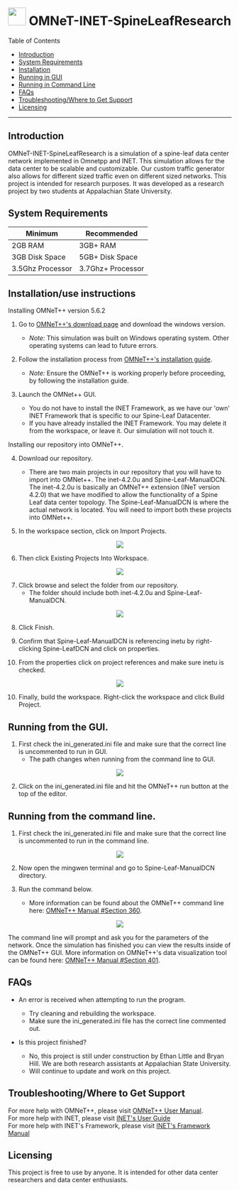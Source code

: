 # <img src="https://github.com/littleet9/OMNeT-INET-SpineLeafResearch/blob/d7df523fde0cfa57b07f5dae37a566d5afc6c277/images/DCNLogo.png" width="40" height="40"> OMNeT-INET-SpineLeafResearch

Table of Contents
- [Introduction](#introduction)
- [System Requirements](#equipment)
- [Installation](#installation)
- [Running in GUI](#runningGUI)
- [Running in Command Line](#runningCMD)
- [FAQs](#faq)
- [Troubleshooting/Where to Get Support](#support)
- [Licensing](#licensing)

---

## Introduction <a name ="introduction"></a>

OMNeT-INET-SpineLeafResearch is a simulation of a spine-leaf data center network implemented in Omnetpp and INET. This simulation allows for the data center to be scalable and customizable. Our custom traffic generator also allows for different sized traffic even on different sized networks. This project is intended for research purposes. It was developed as a research project by two students at Appalachian State University. 

## System Requirements<a name ="equipment"></a>

| Minimum | Recommended |
|---------|-------------|
|2GB RAM|3GB+ RAM     |
|3GB Disk Space|5GB+ Disk Space|
|3.5Ghz Processor|3.7Ghz+ Processor|

## Installation/use instructions<a name ="installation"></a>

Installing OMNeT++ version 5.6.2

1. Go to [OMNeT++'s download page](https://omnetpp.org/download/.) and download the windows version.
	- *Note:* This simulation was built on Windows operating system. Other operating systems can lead to future errors.

2. Follow the installation process from [OMNeT++'s installation guide](https://omnetpp.org/download/.).
	- *Note:* Ensure the OMNeT++ is working properly before proceeding, by following the installation guide.

3. Launch the OMNet++ GUI.
	- You do not have to install the INET Framework, as we have our 'own' INET Framework that is specific to our Spine-Leaf Datacenter.
	- If you have already installed the INET Framework. You may delete it from the workspace, or leave it. Our simulation will not touch it.

Installing our repository into OMNeT++.

4. Download our repository. 
	- There are two main projects in our repository that you will have to import into OMNet++. The inet-4.2.0u and Spine-Leaf-ManualDCN. The inet-4.2.0u is basically an OMNeT++ extension (INeT version 4.2.0) that we have modified to allow the functionality of a Spine Leaf data center topology. The Spine-Leaf-ManualDCN is where the actual network is located. You will need to import both these projects into OMNet++. </br>

5. In the workspace section, click on Import Projects.
<p align="center">
    <img src="https://github.com/littleet9/OMNeT-INET-SpineLeafResearch/blob/1891ca423db15d5cce0c28f0714fb3614f481e72/images/Import.PNG">
</p>

6. Then click Existing Projects Into Workspace.
<p align="center">
    <img src="https://github.com/littleet9/OMNeT-INET-SpineLeafResearch/blob/1891ca423db15d5cce0c28f0714fb3614f481e72/images/ExistingProject.PNG">
</p>

7. Click browse and select the folder from our repository.
	- The folder should include both inet-4.2.0u and Spine-Leaf-ManualDCN.
<p align="center">
    <img src="https://github.com/littleet9/OMNeT-INET-SpineLeafResearch/blob/f03daf70ca3fe0c10e68581c89ccd0c75ddf922a/images/BrowesProjects.PNG">
</p>

8. Click Finish.

9. Confirm that Spine-Leaf-ManualDCN is referencing inetu by right-clicking Spine-LeafDCN and click on properties.

10. From the properties click on project references and make sure inetu is checked.
<p align="center">
    <img src="https://github.com/littleet9/OMNeT-INET-SpineLeafResearch/blob/1891ca423db15d5cce0c28f0714fb3614f481e72/images/Refrence.PNG">
</p>

10. Finally, build the workspace. Right-click the workspace and click Build Project.

## Running from the GUI.<a name ="runningGUI"></a>

1. First check the ini_generated.ini file and make sure that the correct line is uncommented to run in GUI.
	- The path changes when running from the command line to GUI.
<p align="center">
    <img src="https://github.com/littleet9/OMNeT-INET-SpineLeafResearch/blob/e04cf5e287cfdae7afa80950a65fb662cc8c7a5f/images/RunFromGUI.PNG">
</p>

2. Click on the ini_generated.ini file and hit the OMNeT++ run button at the top of the editor.

## Running from the command line.<a name ="runningCMD"></a>

1. First check the ini_generated.ini file and make sure that the correct line is uncommented to run in the command line.
<p align="center">
    <img src="https://github.com/littleet9/OMNeT-INET-SpineLeafResearch/blob/e04cf5e287cfdae7afa80950a65fb662cc8c7a5f/images/RunFromCommandLine.PNG">
</p>

2.  Now open the mingwen terminal and go to Spine-Leaf-ManualDCN directory.

3.  Run the command below.
	- More information can be found about the OMNeT++ command line here: [OMNeT++ Manual #Section 360](https://doc.omnetpp.org/omnetpp4/manual/usman.html#sec360).
<p align="center">
    <img src="https://github.com/littleet9/OMNeT-INET-SpineLeafResearch/blob/22dc51beecc7ab03fffe2e8d13c2db9ba5f6d872/images/RunCommands.PNG">
</p>

The command line will prompt and ask you for the parameters of the network. Once the simulation has finished you can view the results inside of the OMNeT++ GUI. More information on OMNeT++'s data visualization tool can be found here: [OMNeT++ Manual #Section 401](https://doc.omnetpp.org/omnetpp4/manual/usman.html#sec401).

## FAQs<a name ="faq"></a>

 - An error is received when attempting to run the program.
    - Try cleaning and rebuilding the workspace.
    - Make sure the ini_generated.ini file has the correct line commented out.
    
 - Is this project finished?
    - No, this project is still under construction by Ethan Little and Bryan Hill. We are both research assistants at Appalachian State University.
    - Will continue to update and work on this project.

## Troubleshooting/Where to Get Support<a name ="support"></a>

For more help with OMNeT++, please visit [OMNeT++ User Manual](https://doc.omnetpp.org/omnetpp4/manual/usman.html). </br>
For more help with INET, please visit [INET's User Guide](https://inet.omnetpp.org/docs/users-guide/) </br>
For more help with INET's Framework, please visit [INET's Framework Manual](https://doc.omnetpp.org/inet/api-current/neddoc/index.html) </br>

## Licensing<a name ="licensing"></a>

This project is free to use by anyone. It is intended for other data center researchers and data center enthusiasts.

